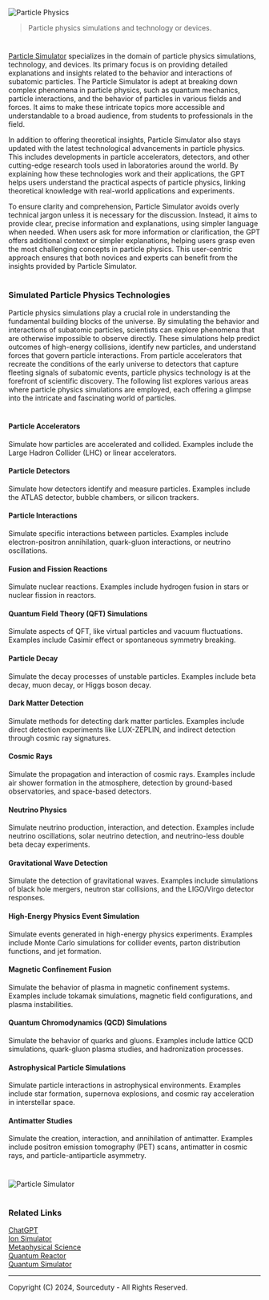 ![Particle Physics](https://github.com/user-attachments/assets/38204421-30cb-4ea8-9dc3-b8c9f9983a4e)

> Particle physics simulations and technology or devices.

#

[Particle Simulator](https://chatgpt.com/g/g-3pq0KGHfK-particle-simulator) specializes in the domain of particle physics simulations, technology, and devices. Its primary focus is on providing detailed explanations and insights related to the behavior and interactions of subatomic particles. The Particle Simulator is adept at breaking down complex phenomena in particle physics, such as quantum mechanics, particle interactions, and the behavior of particles in various fields and forces. It aims to make these intricate topics more accessible and understandable to a broad audience, from students to professionals in the field.

In addition to offering theoretical insights, Particle Simulator also stays updated with the latest technological advancements in particle physics. This includes developments in particle accelerators, detectors, and other cutting-edge research tools used in laboratories around the world. By explaining how these technologies work and their applications, the GPT helps users understand the practical aspects of particle physics, linking theoretical knowledge with real-world applications and experiments.

To ensure clarity and comprehension, Particle Simulator avoids overly technical jargon unless it is necessary for the discussion. Instead, it aims to provide clear, precise information and explanations, using simpler language when needed. When users ask for more information or clarification, the GPT offers additional context or simpler explanations, helping users grasp even the most challenging concepts in particle physics. This user-centric approach ensures that both novices and experts can benefit from the insights provided by Particle Simulator.

#
### Simulated Particle Physics Technologies

Particle physics simulations play a crucial role in understanding the fundamental building blocks of the universe. By simulating the behavior and interactions of subatomic particles, scientists can explore phenomena that are otherwise impossible to observe directly. These simulations help predict outcomes of high-energy collisions, identify new particles, and understand forces that govern particle interactions. From particle accelerators that recreate the conditions of the early universe to detectors that capture fleeting signals of subatomic events, particle physics technology is at the forefront of scientific discovery. The following list explores various areas where particle physics simulations are employed, each offering a glimpse into the intricate and fascinating world of particles.

#

#### Particle Accelerators

Simulate how particles are accelerated and collided.
Examples include the Large Hadron Collider (LHC) or linear accelerators.

#### Particle Detectors

Simulate how detectors identify and measure particles.
Examples include the ATLAS detector, bubble chambers, or silicon trackers.

#### Particle Interactions

Simulate specific interactions between particles.
Examples include electron-positron annihilation, quark-gluon interactions, or neutrino oscillations.

#### Fusion and Fission Reactions

Simulate nuclear reactions.
Examples include hydrogen fusion in stars or nuclear fission in reactors.

#### Quantum Field Theory (QFT) Simulations

Simulate aspects of QFT, like virtual particles and vacuum fluctuations.
Examples include Casimir effect or spontaneous symmetry breaking.

#### Particle Decay

Simulate the decay processes of unstable particles.
Examples include beta decay, muon decay, or Higgs boson decay.

#### Dark Matter Detection

Simulate methods for detecting dark matter particles.
Examples include direct detection experiments like LUX-ZEPLIN, and indirect detection through cosmic ray signatures.

#### Cosmic Rays

Simulate the propagation and interaction of cosmic rays.
Examples include air shower formation in the atmosphere, detection by ground-based observatories, and space-based detectors.

#### Neutrino Physics

Simulate neutrino production, interaction, and detection.
Examples include neutrino oscillations, solar neutrino detection, and neutrino-less double beta decay experiments.

#### Gravitational Wave Detection

Simulate the detection of gravitational waves.
Examples include simulations of black hole mergers, neutron star collisions, and the LIGO/Virgo detector responses.

#### High-Energy Physics Event Simulation

Simulate events generated in high-energy physics experiments.
Examples include Monte Carlo simulations for collider events, parton distribution functions, and jet formation.

#### Magnetic Confinement Fusion

Simulate the behavior of plasma in magnetic confinement systems.
Examples include tokamak simulations, magnetic field configurations, and plasma instabilities.

#### Quantum Chromodynamics (QCD) Simulations

Simulate the behavior of quarks and gluons.
Examples include lattice QCD simulations, quark-gluon plasma studies, and hadronization processes.

#### Astrophysical Particle Simulations

Simulate particle interactions in astrophysical environments.
Examples include star formation, supernova explosions, and cosmic ray acceleration in interstellar space.

#### Antimatter Studies

Simulate the creation, interaction, and annihilation of antimatter.
Examples include positron emission tomography (PET) scans, antimatter in cosmic rays, and particle-antiparticle asymmetry.

#

![Particle Simulator](https://github.com/user-attachments/assets/e3cd7766-123a-4710-92c7-4757cefb73c1)

#
### Related Links

[ChatGPT](https://github.com/sourceduty/ChatGPT)
<br>
[Ion Simulator](https://chatgpt.com/g/g-vYkqCfHpa-ion-simulator)
<br>
[Metaphysical Science](https://chatgpt.com/g/g-fY8HgnZj9-metaphysical-science)
<br>
[Quantum Reactor](https://chatgpt.com/g/g-sM1IjQQju-quantum-reactor)
<br>
[Quantum Simulator](https://chat.openai.com/g/g-pfYdV864P-quantum-simulator)

***
Copyright (C) 2024, Sourceduty - All Rights Reserved.
